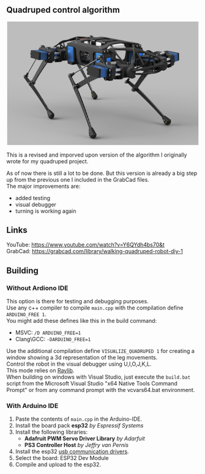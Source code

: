 ## Quadruped control algorithm
<div align="center">
<img src="https://github.com/yuzeni/quadruped-control-algorithm/blob/main/misc/quadruped.jpg" alt="quadruped" width="500"/>
</div>

This is a revised and imporved upon version of the algorithm I originally wrote for my quadruped project.

As of now there is still a lot to be done. But this version is already a big step up from the previous one I included in the GrabCad files.\
The major improvements are:
- added testing
- visual debugger
- turning is working again

## Links

YouTube: https://www.youtube.com/watch?v=Y6QYdh4bs70&t \
GrabCad: https://grabcad.com/library/walking-quadruped-robot-diy-1

## Building

### Without Ardiono IDE

This option is there for testing and debugging purposes.\
Use any c++ compiler to compile `main.cpp` with the compilation define `ARDUINO_FREE 1`.\
You might add these defines like this in the build command:
- MSVC: `/D ARDUINO_FREE=1`
- Clang\GCC: `-DARDUINO_FREE=1`

Use the additional compilation define `VISUALIZE_QUADRUPED 1` for creating a window showing a 3d representation of the leg movements.\
Control the robot in the visual debugger using U,I,O,J,K,L.\
This mode relies on [Raylib](https://github.com/raysan5/raylib).\
When building on windows with Visual Studio, just execute the `build.bat` script from the Microsoft Visual Studio "x64 Native Tools Command Prompt" or from any command prompt with the vcvars64.bat environment.

### With Arduino IDE

1. Paste the contents of `main.cpp` in the Arduino-IDE.
2. Install the board pack **esp32** *by Espressif Systems*
3. Install the following libraries:
   - **Adafruit PWM Servo Driver Library** *by Adarfuit*
   - **PS3 Controller Host** *by Jeffry van Pernis*
4. Install the esp32 [usb communication drivers](https://www.silabs.com/developers/usb-to-uart-bridge-vcp-drivers?tab=downloads).
5. Select the board: ESP32 Dev Module
6. Compile and upload to the esp32.
